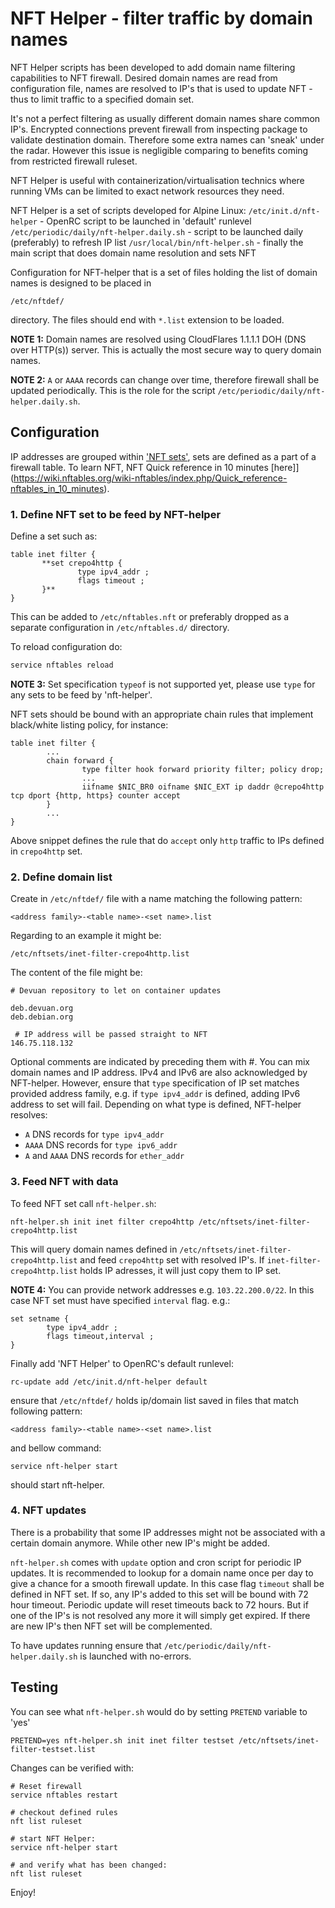 # NFT Helper - filter traffic by domain names
NFT Helper scripts has been developed to add domain name filtering capabilities to NFT firewall.
Desired domain names are read from configuration file, names are resolved to IP's that is used to
update NFT - thus to limit traffic to a specified domain set.

It's not a perfect filtering as usually different domain names share common IP's. Encrypted connections prevent firewall from inspecting package to validate destination domain. Therefore some extra names can 'sneak' under the radar. However this issue is negligible comparing to benefits coming from restricted firewall ruleset.

NFT Helper is useful with containerization/virtualisation technics where running VMs can be limited to exact network resources they need.

NFT Helper is a set of scripts developed for Alpine Linux:
`/etc/init.d/nft-helper` - OpenRC script to be launched in 'default' runlevel
`/etc/periodic/daily/nft-helper.daily.sh` - script to be launched daily (preferably) to refresh IP list
`/usr/local/bin/nft-helper.sh` - finally the main script that does domain name resolution and sets NFT

Configuration for NFT-helper that is a set of files holding the list of domain names is designed to be placed in
```
/etc/nftdef/
```
directory. The files should end with `*.list` extension to be loaded.


**NOTE 1:**
Domain names are resolved using CloudFlares 1.1.1.1 DOH (DNS over HTTP(s)) server. This is actually the most secure way to query domain names.


**NOTE 2:**
`A` or `AAAA` records can change over time, therefore firewall shall be updated periodically. This is the role for the script `/etc/periodic/daily/nft-helper.daily.sh`.

## Configuration
IP addresses are grouped within ['NFT sets'](https://wiki.nftables.org/wiki-nftables/index.php/Sets), sets are defined as a part of a firewall table. To learn NFT, NFT Quick reference in 10 minutes [here]](https://wiki.nftables.org/wiki-nftables/index.php/Quick_reference-nftables_in_10_minutes).

### 1. Define NFT set to be feed by NFT-helper
Define a set such as:

```
table inet filter {
       **set crepo4http {
               type ipv4_addr ;
               flags timeout ;
       }**
}
```
This can be added to `/etc/nftables.nft` or preferably dropped as a separate configuration in `/etc/nftables.d/` directory.

To reload configuration do:
```bash
service nftables reload
```

**NOTE 3:**
Set specification `typeof` is not supported yet, please use `type` for any sets to be feed by 'nft-helper'.

NFT sets should be bound with an appropriate chain rules that implement black/white listing policy, for instance:
```
table inet filter {
        ...
        chain forward {
                type filter hook forward priority filter; policy drop;
                ...
                iifname $NIC_BR0 oifname $NIC_EXT ip daddr @crepo4http tcp dport {http, https} counter accept
        }
        ...
}
```
Above snippet defines the rule that do `accept` only `http` traffic to IPs defined in `crepo4http` set.

### 2. Define domain list

Create in `/etc/nftdef/` file with a name matching the following pattern:
```
<address family>-<table name>-<set name>.list
```

Regarding to an example it might be:
```
/etc/nftsets/inet-filter-crepo4http.list
```

The content of the file might be:
```
# Devuan repository to let on container updates

deb.devuan.org
deb.debian.org

 # IP address will be passed straight to NFT
146.75.118.132
```

Optional comments are indicated by preceding them with \#. You can mix domain names and IP address.
IPv4 and IPv6 are also acknowledged by NFT-helper.
However, ensure that `type` specification of IP set matches provided address family, e.g. if `type ipv4_addr` is defined, adding IPv6 address to set will fail.
Depending on what type is defined, NFT-helper resolves:

* `A` DNS records for `type ipv4_addr`
* `AAAA` DNS records for `type ipv6_addr`
* `A` and `AAAA` DNS records for `ether_addr`

### 3. Feed NFT with data

To feed NFT set call `nft-helper.sh`:
```
nft-helper.sh init inet filter crepo4http /etc/nftsets/inet-filter-crepo4http.list
```
This will query domain names defined in `/etc/nftsets/inet-filter-crepo4http.list` and feed `crepo4http` set with resolved IP's.
If `inet-filter-crepo4http.list` holds IP adresses, it will just copy them to IP set.

**NOTE 4:**
You can provide network addresses e.g. `103.22.200.0/22`. In this case NFT set must have specified `interval` flag. e.g.:
```
set setname {
        type ipv4_addr ;
        flags timeout,interval ;
}
```

Finally add 'NFT Helper' to OpenRC's default runlevel:
```
rc-update add /etc/init.d/nft-helper default
```
ensure that `/etc/nftdef/` holds ip/domain list saved in files that match following pattern:
```
<address family>-<table name>-<set name>.list
```
and bellow command:
```
service nft-helper start
```
should start nft-helper.

### 4. NFT updates

There is a probability that some IP addresses might not be associated with a certain domain anymore.
While other new IP's might be added.

`nft-helper.sh` comes with `update` option and cron script for periodic IP updates. It is recommended to
lookup for a domain name once per day to give a chance for a smooth firewall update.
In this case flag `timeout` shall be defined in NFT set.
If so, any IP's added to this set will be bound with 72 hour timeout. Periodic update will reset timeouts
back to 72 hours. But if one of the IP's is not resolved any more it will simply get expired. If there
are new IP's then NFT set will be complemented.

To have updates running ensure that `/etc/periodic/daily/nft-helper.daily.sh` is launched with no-errors.


## Testing
You can see what `nft-helper.sh` would do by setting `PRETEND` variable to 'yes'
```
PRETEND=yes nft-helper.sh init inet filter testset /etc/nftsets/inet-filter-testset.list
```
Changes can be verified with:
```
# Reset firewall
service nftables restart

# checkout defined rules
nft list ruleset

# start NFT Helper:
service nft-helper start

# and verify what has been changed:
nft list ruleset
```

Enjoy!
